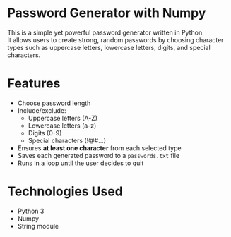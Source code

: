 # Password Generator with Numpy

This is a simple yet powerful password generator written in Python.  
It allows users to create strong, random passwords by choosing character types such as uppercase letters, lowercase letters, digits, and special characters.

# Features

- Choose password length
- Include/exclude:
  - Uppercase letters (A-Z)
  - Lowercase letters (a-z)
  - Digits (0-9)
  - Special characters (!@#...)
- Ensures **at least one character** from each selected type
- Saves each generated password to a `passwords.txt` file
- Runs in a loop until the user decides to quit

# Technologies Used

- Python 3
- Numpy
- String module




